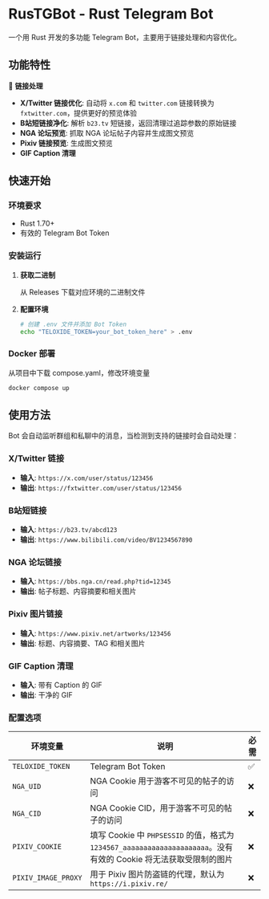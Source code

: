 # RusTGBot - Rust Telegram Bot

一个用 Rust 开发的多功能 Telegram Bot，主要用于链接处理和内容优化。

## 功能特性

🔗 **链接处理**

- **X/Twitter 链接优化**: 自动将 `x.com` 和 `twitter.com` 链接转换为 `fxtwitter.com`，提供更好的预览体验
- **B站短链接净化**: 解析 `b23.tv` 短链接，返回清理过追踪参数的原始链接
- **NGA 论坛预览**: 抓取 NGA 论坛帖子内容并生成图文预览
- **Pixiv 链接预览**: 生成图文预览
- **GIF Caption 清理**

## 快速开始

### 环境要求

- Rust 1.70+
- 有效的 Telegram Bot Token

### 安装运行

1. **获取二进制**

    从 Releases 下载对应环境的二进制文件

2. **配置环境**

   ```bash
   # 创建 .env 文件并添加 Bot Token
   echo "TELOXIDE_TOKEN=your_bot_token_here" > .env
   ```

### Docker 部署

从项目中下载 compose.yaml，修改环境变量

```bash
docker compose up
```

## 使用方法

Bot 会自动监听群组和私聊中的消息，当检测到支持的链接时会自动处理：

### X/Twitter 链接

- **输入**: `https://x.com/user/status/123456`
- **输出**: `https://fxtwitter.com/user/status/123456`

### B站短链接

- **输入**: `https://b23.tv/abcd123`
- **输出**: `https://www.bilibili.com/video/BV1234567890`

### NGA 论坛链接

- **输入**: `https://bbs.nga.cn/read.php?tid=12345`
- **输出**: 帖子标题、内容摘要和相关图片

### Pixiv 图片链接

- **输入**: `https://www.pixiv.net/artworks/123456`
- **输出**: 标题、内容摘要、TAG 和相关图片

### GIF Caption 清理

- **输入**: 带有 Caption 的 GIF
- **输出**: 干净的 GIF

### 配置选项

| 环境变量 | 说明 | 必需 |
|---------|------|------|
| `TELOXIDE_TOKEN` | Telegram Bot Token | ✅ |
| `NGA_UID` | NGA Cookie 用于游客不可见的帖子的访问 | ❌ |
| `NGA_CID` | NGA Cookie CID，用于游客不可见的帖子的访问 | ❌ |
| `PIXIV_COOKIE` | 填写 Cookie 中 `PHPSESSID` 的值，格式为 `1234567_aaaaaaaaaaaaaaaaaaaaa`。没有有效的 Cookie 将无法获取受限制的图片 | ❌ |
| `PIXIV_IMAGE_PROXY` | 用于 Pixiv 图片防盗链的代理，默认为 `https://i.pixiv.re/` | ❌ |
